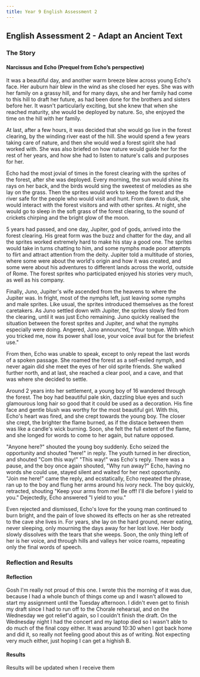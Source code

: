 ```yaml
---
title: Year 9 English Assessment 2
---
```


<body>
  <h2>English Assessment 2 - Adapt an Ancient Text</h2>
  <h3>The Story</h3>
  <h4>Narcissus and Echo (Prequel from Echo’s perspective)</h4>
  <p>It was a beautiful day, and another warm breeze blew across young Echo's face. Her auburn hair blew in the wind as she closed her eyes. She was with her family on a grassy hill, and for many days, she and her family had come to this hill to draft her future, as had been done for the brothers and sisters before her. It wasn't particularly exciting, but she knew that when she reached maturity, she would be deployed by nature. So, she enjoyed the time on the hill with her family.</p>
  <p>At last, after a few hours, it was decided that she would go live in the forest clearing, by the winding river east of the hill. She would spend a few years taking care of nature, and then she would wed a forest spirit she had worked with. She was also briefed on how nature would guide her for the rest of her years, and how she had to listen to nature's calls and purposes for her.</p>
  <p>Echo had the most jovial of times in the forest clearing with the sprites of the forest, after she was deployed. Every morning, the sun would shine its rays on her back, and the birds would sing the sweetest of melodies as she lay on the grass. Then the sprites would work to keep the forest and the river safe for the people who would visit and hunt. From dawn to dusk, she would interact with the forest visitors and with other sprites. At night, she would go to sleep in the soft grass of the forest clearing, to the sound of crickets chirping and the bright glow of the moon.</p>
  <p>5 years had passed, and one day, Jupiter, god of gods, arrived into the forest clearing. His great form was the buzz and chatter for the day, and all the sprites worked extremely hard to make his stay a good one. The sprites would take in turns chatting to him, and some nymphs made poor attempts to flirt and attract attention from the deity. Jupiter told a multitude of stories, where some were about the world's origin and how it was created, and some were about his adventures to different lands across the world, outside of Rome. The forest sprites who participated enjoyed his stories very much, as well as his company.</p>
  <p>Finally, Juno, Jupiter's wife ascended from the heavens to where the Jupiter was. In fright, most of the nymphs left, just leaving some nymphs and male sprites. Like usual, the sprites introduced themselves as the forest caretakers. As Juno settled down with Jupiter, the sprites slowly fled from the clearing, until it was just Echo remaining. Juno quickly realised the situation between the forest sprites and Jupiter, and what the nymphs especially were doing. Angered, Juno announced, "Your tongue. With which you tricked me, now its power shall lose, your voice avail but for the briefest use."</p>
  <p>From then, Echo was unable to speak, except to only repeat the last words of a spoken passage. She roamed the forest as a self-exiled nymph, and never again did she meet the eyes of her old sprite friends. She walked further north, and at last, she reached a clear pool, and a cave, and that was where she decided to settle.</p>
  <p>Around 2 years into her settlement, a young boy of 16 wandered through the forest. The boy had beautiful pale skin, dazzling blue eyes and such glamourous long hair so good that it could be used as a decoration. His fine face and gentle blush was worthy for the most beautiful girl. With this, Echo's heart was fired, and she crept towards the young boy. The closer she crept, the brighter the flame burned, as if the distace between them was like a candle's wick burning. Soon, she felt the full extent of the flame, and she longed for words to come to her again, but nature opposed.</p>
  <p>"Anyone here?" shouted the young boy suddenly. Echo seized the opportunity and shouted "here!" in reply. The youth turned in her direction, and shouted "Com this way!" "This way!" was Echo's reply. There was a pause, and the boy once again shouted, "Why run away?" Echo, having no words she could use, stayed silent and waited for her next opportunity. "Join me here!" came the reply, and ecstatically, Echo repeated the phrase, ran up to the boy and flung her arms around his ivory neck. The boy quickly, retracted, shouting "Keep your arms from me! Be off! I'll die before I yield to you." Dejectedly, Echo answered "I yield to you."</p>
  <p>Even rejected and dismissed, Echo's love for the young man continued to burn bright, and the pain of love showed its effects on her as she retreated to the cave she lives in. For years, she lay on the hard ground, never eating, never sleeping, only mourning the days away for her lost love. Her body slowly dissolves with the tears that she weeps. Soon, the only thing left of her is her voice, and through hills and valleys her voice roams, repeating only the final words of speech.</p>
  <h3>Reflection and Results</h3>
  <h4>Reflection</h4>
  <p>Gosh I'm really not proud of this one. I wrote this the morning of it was due, because I had a whole bunch of things come up and I wasn't allowed to start my assignment until the Tuesday afternoon. I didn't even get to finish my draft since I had to run off to the Chorale rehearsal, and on the Wednesday we got relief'd again, so I couldn't finish the draft. On the Wednesday night I had the concert and my laptop died so I wasn't able to do much of the final copy either. It was around 10:30 when I got back home and did it, so really not feeling good about this as of writing. Not expecting very much either, just hoping I can get a highish B.</p>
  <h4>Results</h4>
  <p>Results will be updated when I receive them</p>
</body>
